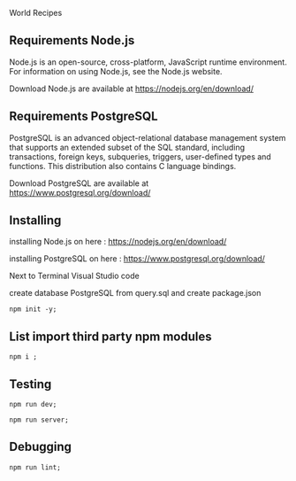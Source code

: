 World Recipes

## Requirements Node.js

Node.js is an open-source, cross-platform, JavaScript runtime environment.
For information on using Node.js, see the Node.js website.

Download Node.js are available at https://nodejs.org/en/download/

## Requirements PostgreSQL

PostgreSQL is an advanced object-relational database management system
that supports an extended subset of the SQL standard, including
transactions, foreign keys, subqueries, triggers, user-defined types
and functions. This distribution also contains C language bindings.

Download PostgreSQL are available at https://www.postgresql.org/download/

## Installing

installing Node.js on here : https://nodejs.org/en/download/

installing PostgreSQL on here : https://www.postgresql.org/download/

Next to Terminal Visual Studio code

create database PostgreSQL from query.sql and create package.json

```shell
npm init -y;
```

## List import third party npm modules

```shell
npm i ;
```

## Testing

```shell
npm run dev;
```

```shell
npm run server;
```

## Debugging

```shell
npm run lint;
```

